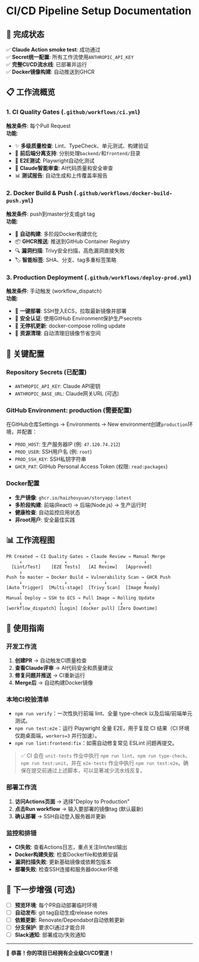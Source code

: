 # CI/CD Pipeline Setup Documentation

## 🎉 完成状态

✅ **Claude Action smoke test**: 成功通过  
✅ **Secret统一配置**: 所有工作流使用`ANTHROPIC_API_KEY`  
✅ **完整CI/CD流水线**: 已部署并运行  
✅ **Docker镜像构建**: 自动推送到GHCR  

## 📋 工作流概览

### 1. CI Quality Gates (`.github/workflows/ci.yml`)
**触发条件**: 每个Pull Request  
**功能**:
- ✨ **多级质量检查**: Lint、TypeCheck、单元测试、构建验证
- 🎯 **前后端分离支持**: 分别处理`backend/`和`frontend/`目录
- 🚀 **E2E测试**: Playwright自动化测试
- 🤖 **Claude智能审查**: AI代码质量和安全审查
- 📊 **测试报告**: 自动生成和上传覆盖率报告

### 2. Docker Build & Push (`.github/workflows/docker-build-push.yml`)
**触发条件**: push到master分支或git tag  
**功能**:
- 🐳 **自动构建**: 多阶段Docker构建优化
- 📦 **GHCR推送**: 推送到GitHub Container Registry
- 🔍 **漏洞扫描**: Trivy安全扫描，高危漏洞直接失败
- 🏷️ **智能标签**: SHA、分支、tag多重标签策略

### 3. Production Deployment (`.github/workflows/deploy-prod.yml`)
**触发条件**: 手动触发 (workflow_dispatch)  
**功能**:
- 🚀 **一键部署**: SSH登入ECS，拉取最新镜像并部署
- 🔐 **安全认证**: 使用GitHub Environment保护生产secrets
- 🔄 **无停机更新**: docker-compose rolling update
- 🧹 **资源清理**: 自动清理旧镜像节省空间

## 🔧 关键配置

### Repository Secrets (已配置)
- `ANTHROPIC_API_KEY`: Claude API密钥
- `ANTHROPIC_BASE_URL`: Claude网关URL (可选)

### GitHub Environment: production (需要配置)
在GitHub仓库Settings → Environments → New environment创建`production`环境，并配置：

- `PROD_HOST`: 生产服务器IP (例: `47.120.74.212`)
- `PROD_USER`: SSH用户名 (例: `root`)
- `PROD_SSH_KEY`: SSH私钥字符串
- `GHCR_PAT`: GitHub Personal Access Token (权限: `read:packages`)

### Docker配置
- **生产镜像**: `ghcr.io/haizhouyuan/storyapp:latest`
- **多阶段构建**: 前端(React) → 后端(Node.js) → 生产运行时
- **健康检查**: 自动监控应用状态
- **非root用户**: 安全最佳实践

## 📊 工作流程图

```
PR Created → CI Quality Gates → Claude Review → Manual Merge
     ↓                ↓              ↓              ↓
  [Lint/Test]    [E2E Tests]   [AI Review]   [Approved]
     ↓
Push to master → Docker Build → Vulnerability Scan → GHCR Push
     ↓                ↓              ↓              ↓
[Auto Trigger]  [Multi-stage]  [Trivy Scan]  [Image Ready]
     ↓
Manual Deploy → SSH to ECS → Pull Image → Rolling Update
     ↓              ↓          ↓           ↓
[workflow_dispatch] [Login] [docker pull] [Zero Downtime]
```

## 🚀 使用指南

### 开发工作流
1. **创建PR** → 自动触发CI质量检查
2. **查看Claude评审** → AI代码安全和质量建议
3. **修复问题并推送** → CI重新运行
4. **Merge后** → 自动构建Docker镜像

### 本地CI校验清单
- `npm run verify`：一次性执行前端 lint、全量 type-check 以及后端/前端单元测试。
- `npm run test:e2e`：运行 Playwright 全量 E2E，用于复现 CI 结果（CI 环境仅跑桌面端，`workers=3` 并行加速）。
- `npm run lint:frontend:fix`：如需自动修复常见 ESLint 问题再提交。

> ✅ CI 会在 `unit-tests` 作业中执行 `npm run lint`、`npm run type-check`、`npm run test:unit`，并在 `e2e-tests` 作业中执行 `npm run test:e2e`。确保在提交前通过上述脚本，可以显著减少流水线反复。

### 部署工作流
1. **访问Actions页面** → 选择"Deploy to Production"
2. **点击Run workflow** → 输入要部署的镜像tag (默认最新)
3. **确认部署** → SSH自动登入服务器并更新

### 监控和排错
- **CI失败**: 查看Actions日志，重点关注lint/test输出
- **Docker构建失败**: 检查Dockerfile和依赖安装
- **漏洞扫描失败**: 更新基础镜像或依赖包版本
- **部署失败**: 检查SSH连接和服务器docker环境

## 🔄 下一步增强 (可选)

- [ ] **预览环境**: 每个PR自动部署临时环境
- [ ] **自动发布**: git tag自动生成release notes
- [ ] **依赖更新**: Renovate/Dependabot自动依赖更新
- [ ] **分支保护**: 要求CI通过才能合并
- [ ] **Slack通知**: 部署成功/失败通知

---

🎊 **恭喜！你的项目已经拥有企业级CI/CD管道！**
